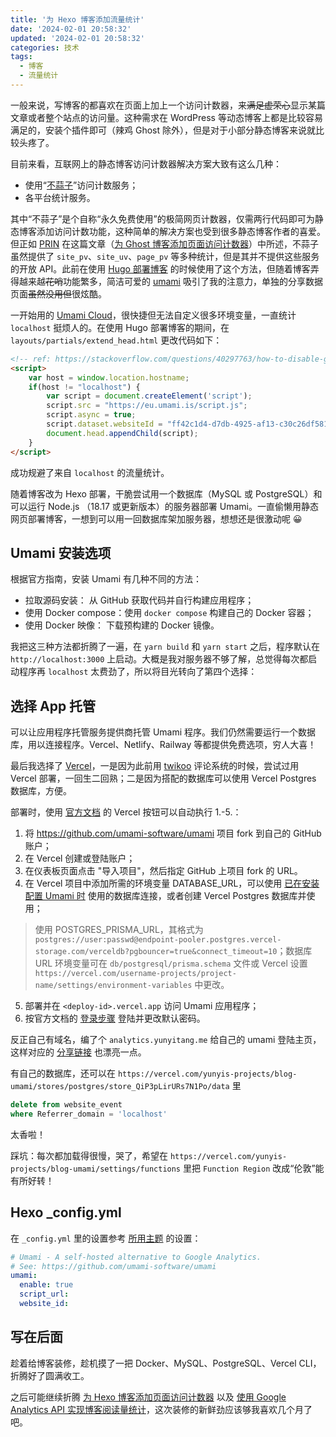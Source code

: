 ```yaml
---
title: '为 Hexo 博客添加流量统计'
date: '2024-02-01 20:58:32'
updated: '2024-02-01 20:58:32'
categories: 技术
tags:
  - 博客
  - 流量统计
---
```


一般来说，写博客的都喜欢在页面上加上一个访问计数器，来~~满足虚荣心~~显示某篇文章或者整个站点的访问量。这种需求在 WordPress 等动态博客上都是比较容易满足的，安装个插件即可（辣鸡 Ghost 除外），但是对于小部分静态博客来说就比较头疼了。

目前来看，互联网上的静态博客访问计数器解决方案大致有这么几种：

- 使用“[不蒜子](http://busuanzi.ibruce.info/)”访问计数服务；
- 各平台统计服务。

<!-- more -->

其中“不蒜子”是个自称“永久免费使用”的极简网页计数器，仅需两行代码即可为静态博客添加访问计数功能，这种简单的解决方案也受到很多静态博客作者的喜爱。但正如 [PRIN](https://prinsss.github.io) 在这篇文章（[为 Ghost 博客添加页面访问计数器](https://prinsss.github.io/add-page-view-counter-for-ghost-blog/)）中所述，不蒜子虽然提供了 `site_pv`、`site_uv`、`page_pv` 等多种统计，但是其并不提供这些服务的开放 API。此前在使用 [Hugo 部署博客](https://www.yunyitang.me/hugo-papermod-blog/) 的时候使用了这个方法，但随着博客弄得越来越~~花哨~~功能繁多，简洁可爱的 [umami](https://github.com/umami-software/umami) 吸引了我的注意力，单独的分享数据页面~~虽然没用但~~很炫酷。

一开始用的 [Umami Cloud](https://umami.is/docs/cloud)，很快捷但无法自定义很多环境变量，一直统计 `localhost` 挺烦人的。在使用 Hugo 部署博客的期间，在 `layouts/partials/extend_head.html` 更改代码如下：

```html
<!-- ref: https://stackoverflow.com/questions/40297763/how-to-disable-google-analytics-on-localhost -->
<script>
    var host = window.location.hostname;
    if(host != "localhost") {
        var script = document.createElement('script');
        script.src = "https://eu.umami.is/script.js";
        script.async = true;
        script.dataset.websiteId = "ff42c1d4-d7db-4925-af13-c30c26df5816";
        document.head.appendChild(script);
    }
</script>
```

成功规避了来自 `localhost` 的流量统计。

随着博客改为 Hexo 部署，干脆尝试用一个数据库（MySQL 或 PostgreSQL）和可以运行 Node.js （18.17 或更新版本）的服务器部署 Umami。一直偷懒用静态网页部署博客，一想到可以用一回数据库架加服务器，想想还是很激动呢 😀

## Umami 安装选项

根据官方指南，安装 Umami 有几种不同的方法：

- 拉取源码安装： 从 GitHub 获取代码并自行构建应用程序；
- 使用 Docker compose：使用 `docker compose` 构建自己的 Docker 容器；
- 使用 Docker 映像： 下载预构建的 Docker 镜像。

我把这三种方法都折腾了一遍，在 `yarn build` 和 `yarn start` 之后，程序默认在 `http://localhost:3000` 上启动。大概是我对服务器不够了解，总觉得每次都启动程序再 `localhost` 太费劲了，所以将目光转向了第四个选择：

## 选择 App 托管

可以让应用程序托管服务提供商托管 Umami 程序。我们仍然需要运行一个数据库，用以连接程序。Vercel、Netlify、Railway 等都提供免费选项，穷人大喜！

最后我选择了 [Vercel](https://umami.is/docs/running-on-vercel)，一是因为此前用 [twikoo](https://twikoo.js.org/backend.html#vercel-部署) 评论系统的时候，尝试过用 Vercel 部署，一回生二回熟；二是因为搭配的数据库可以使用 Vercel Postgres 数据库，方便。

部署时，使用 [官方文档](https://umami.is/docs/running-on-vercel) 的 Vercel 按钮可以自动执行 1.-5.：

1. 将 https://github.com/umami-software/umami 项目 fork 到自己的 GitHub 账户；
2. 在 Vercel 创建或登陆账户；
3. 在仪表板页面点击 "导入项目"，然后指定 GitHub 上项目 fork 的 URL。
4. 在 Vercel 项目中添加所需的环境变量 DATABASE_URL，可以使用 [已在安装配置 Umami 时](https://umami.is/docs/install) 使用的数据库连接，或者创建 Vercel Postgres 数据库并使用；

> 使用 POSTGRES_PRISMA_URL，其格式为 `postgres://user:passwd@endpoint-pooler.postgres.vercel-storage.com/verceldb?pgbouncer=true&connect_timeout=10`；数据库 URL 环境变量可在 `db/postgresql/prisma.schema` 文件或 Vercel 设置 `https://vercel.com/username-projects/project-name/settings/environment-variables` 中更改。

5. 部署并在 `<deploy-id>.vercel.app` 访问 Umami 应用程序；
6. 按官方文档的 [登录步骤](https://umami.is/docs/login) 登陆并更改默认密码。

反正自己有域名，编了个 `analytics.yunyitang.me` 给自己的 umami 登陆主页，这样对应的 [分享链接](https://analytics.yunyitang.me/share/FfIxx6mpOlXSB7Ri/YUNYI%20BLOG) 也漂亮一点。

有自己的数据库，还可以在 `https://vercel.com/yunyis-projects/blog-umami/stores/postgres/store_QiP3pLirURs7N1Po/data` 里
```sql
delete from website_event
where Referrer_domain = 'localhost'
```
太香啦！

踩坑：每次都加载得很慢，哭了，希望在 `https://vercel.com/yunyis-projects/blog-umami/settings/functions` 里把 `Function Region` 改成“伦敦”能有所好转！

## Hexo _config.yml

在 `_config.yml` 里的设置参考 [所用主题](https://github.com/prinsss/hexo-theme-murasaki/blob/master/_config.yml) 的设置：
```yaml
# Umami - A self-hosted alternative to Google Analytics.
# See: https://github.com/umami-software/umami
umami:
  enable: true
  script_url:
  website_id:
```

## 写在后面

趁着给博客装修，趁机摸了一把 Docker、MySQL、PostgreSQL、Vercel CLI，折腾好了圆满收工。

之后可能继续折腾 [为 Hexo 博客添加页面访问计数器](https://prinsss.github.io/add-page-view-counter-for-hexo/) 以及 [使用 Google Analytics API 实现博客阅读量统计](https://prin.pw/google-analytics-api-page-views-counter/#踩坑serverless-部署的可行性)，这次装修的新鲜劲应该够我喜欢几个月了吧。